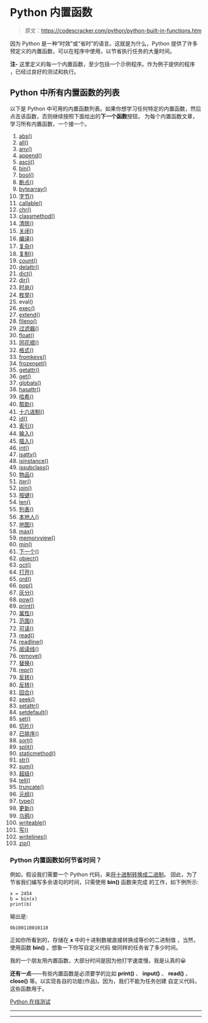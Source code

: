 # Python 内置函数

> 原文：<https://codescracker.com/python/python-built-in-functions.htm>

因为 Python 是一种“时效”或“省时”的语言。这就是为什么，Python 提供了许多预定义的内置函数，可以在程序中使用，以节省执行任务的大量时间。

**注-** 这里定义的每一个内置函数，至少包括一个示例程序。作为例子提供的程序 ，已经过良好的测试和执行。

## Python 中所有内置函数的列表

以下是 Python 中可用的内置函数列表。如果你想学习任何特定的内置函数，然后点击该函数，否则继续按照下面给出的**下一个函数**按钮， 为每个内置函数文章，学习所有内置函数，一个接一个。

1.  [abs()](/python/python-abs-function.htm)
2.  [all()](/python/python-all-function.htm)
3.  [any()](/python/python-any-function.htm)
4.  [append()](/python/python-append-function.htm)
5.  [ascii()](/python/python-ascii-function.htm)
6.  [bin()](/python/python-bin-function.htm)
7.  [bool()](/python/python-bool-function.htm)
8.  [断点()](/python/python-breakpoint-function.htm)
9.  [bytearray()](/python/python-bytearray-function.htm)
10.  [字节()](/python/python-bytes-function.htm)
11.  [callable()](/python/python-callable-function.htm)
12.  [chr()](/python/python-chr-function.htm)
13.  [classmethod()](/python/python-classmethod-function.htm)
14.  [清除()](/python/python-clear-function.htm)
15.  [关闭()](/python/python-close-function.htm)
16.  [编译()](/python/python-compile-function.htm)
17.  [复杂()](/python/python-complex-function.htm)
18.  [复制()](/python/python-copy-function.htm)
19.  [count()](/python/python-count-function.htm)
20.  [delattr()](/python/python-delattr-function.htm)
21.  [dict()](/python/python-dict-function.htm)
22.  [dir()](/python/python-dir-function.htm)
23.  [时尚()](/python/python-divmod-function.htm)
24.  [枚举()](/python/python-enumerate-function.htm)
25.  eval()
26.  [exec()](/python/python-exec-function.htm)
27.  [extend()](/python/python-extend-function.htm)
28.  [fileno()](/python/python-fileno-function.htm)
29.  [过滤器()](/python/python-filter-function.htm)
30.  [float()](/python/python-float-function.htm)
31.  [同花顺()](/python/python-flush-function.htm)
32.  [格式()](/python/python-format-function.htm)
33.  [fromkeys()](/python/python-fromkeys-function.htm)
34.  [frozenset()](/python/python-frozenset-function.htm)
35.  [getattr()](/python/python-getattr-function.htm)
36.  [get()](/python/python-get-function.htm)
37.  [globals()](/python/python-globals-function.htm)
38.  [hasattr()](/python/python-hasattr-function.htm)
39.  [哈希()](/python/python-hash-function.htm)
40.  [帮助()](/python/python-help-function.htm)
41.  [十六进制()](/python/python-hex-function.htm)
42.  [id()](/python/python-id-function.htm)
43.  [索引()](/python/python-index-function.htm)
44.  [输入()](/python/python-input-function.htm)
45.  [插入()](/python/python-insert-function.htm)
46.  [int()](/python/python-int-function.htm)
47.  [isatty()](/python/python-isatty-function.htm)
48.  [isinstance()](/python/python-isinstance-function.htm)
49.  [issubclass()](/python/python-issubclass-function.htm)
50.  [物品()](/python/python-items-function.htm)
51.  [iter()](/python/python-iter-function.htm)
52.  [join()](/python/python-join-function.htm)
53.  [按键()](/python/python-keys-function.htm)
54.  [len()](/python/python-len-function.htm)
55.  [列表()](/python/python-list-function.htm)
56.  [本地人()](/python/python-locals-function.htm)
57.  [地图()](/python/python-map-function.htm)
58.  [max()](/python/python-max-function.htm)
59.  [memoryview()](/python/python-memoryview-function.htm)
60.  [min()](/python/python-min-function.htm)
61.  [下一个()](/python/python-next-function.htm)
62.  [object()](/python/python-object-function.htm)
63.  [oct()](/python/python-oct-function.htm)
64.  [打开()](/python/python-open-function.htm)
65.  [ord()](/python/python-ord-function.htm)
66.  [pop()](/python/python-pop-function.htm)
67.  [灰分()](/python/python-popitem-function.htm)
68.  [pow()](/python/python-pow-function.htm)
69.  [print()](/python/python-print-statement.htm)
70.  [属性()](/python/python-property-function.htm)
71.  [范围()](/python/python-range-function.htm)
72.  [可读()](/python/python-readable-function.htm)
73.  [read()](/python/python-read-function.htm)
74.  [readline()](/python/python-readline-function.htm)
75.  [阅读线()](/python/python-readlines-function.htm)
76.  [remove()](/python/python-remove-function.htm)
77.  [替换()](/python/python-replace-function.htm)
78.  [repr()](/python/python-repr-function.htm)
79.  [反转()](/python/python-reversed-function.htm)
80.  [反转()](/python/python-reverse-function.htm)
81.  [回合()](/python/python-round-function.htm)
82.  [seek()](/python/python-seek-function.htm)
83.  [setattr()](/python/python-setattr-function.htm)
84.  [setdefault()](/python/python-setdefault-function.htm)
85.  [set()](/python/python-set-function.htm)
86.  [切片()](/python/python-slice-function.htm)
87.  [已排序()](/python/python-sorted-function.htm)
88.  [sort()](/python/python-sort-function.htm)
89.  [split()](/python/python-split-function.htm)
90.  [staticmethod()](/python/python-staticmethod-function.htm)
91.  [str()](/python/python-str-function.htm)
92.  [sum()](/python/python-sum-function.htm)
93.  [超级()](/python/python-super-function.htm)
94.  [tell()](/python/python-tell-function.htm)
95.  [truncate()](/python/python-truncate-function.htm)
96.  [元组()](/python/python-tuple-function.htm)
97.  [type()](/python/python-type-function.htm)
98.  [更新()](/python/python-update-function.htm)
99.  [乌鸦()](/python/python-vars-function.htm)
100.  [writeable()](/python/python-writable-function.htm)
101.  [写()](/python/python-write-function.htm)
102.  [writelines()](/python/python-writelines-function.htm)
103.  [zip()](/python/python-zip-function.htm)

### Python 内置函数如何节省时间？

例如，假设我们需要一个 Python 代码，来[将十进制转换成二进制](/python/program/python-program-convert-decimal-to-binary.htm)。 因此，为了节省我们编写多余语句的时间，只需使用 **bin()** 函数来完成 的工作，如下例所示:

```
x = 2454
b = bin(x)
print(b)
```

输出是:

```
0b100110010110
```

正如你所看到的，存储在 **x** 中的十进制数被直接转换成等价的二进制值 ，当然，使用函数 **bin()** 。想象一下你写自定义代码 做同样的任务省了多少时间。

我的一个朋友用内置函数，大部分时间是因为他打字速度慢。我是认真的😀

**还有一点**——有些内置函数是必须要学的比如 **print()** 、 **input()** 、 **read()** 、 **close()** 等。以实现各自的功能(作品)。因为，我们不能为任务创建 自定义代码，这些函数用于。

[Python 在线测试](/exam/showtest.php?subid=10)

* * *

* * *